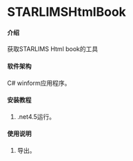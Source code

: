# STARLIMSHtmlBook

#### 介绍
获取STARLIMS Html book的工具

#### 软件架构
C# winform应用程序。


#### 安装教程

1.  .net4.5运行。

#### 使用说明

1.  导出。
